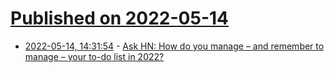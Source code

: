 # [Published on 2022-05-14](index.md)

* [2022-05-14, 14:31:54](https://news.ycombinator.com/item?id=31378283) - [Ask HN: How do you manage – and remember to manage – your to-do list in 2022?](https://news.ycombinator.com/item?id=31378283)

